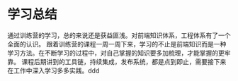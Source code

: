# 学习总结

通过训练营的学习，总的来说还是获益匪浅。对前端知识体系，工程体系有了一个全面的认识。
跟着训练营的课程一周一周下来，学习的不止是前端知识而是一种学习方法。在不断学习的过程中，对自己掌握的知识要多加梳理，才能掌握的更牢靠。
课程后期讲到的工具链，持续集成，发布系统，都是点到即止，需要接下来在工作中深入学习多多实践。ddd